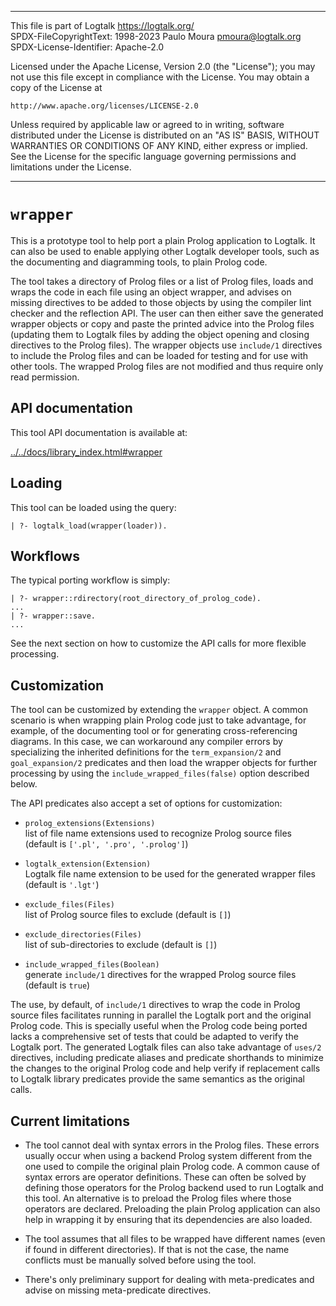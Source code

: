 ________________________________________________________________________

This file is part of Logtalk <https://logtalk.org/>  
SPDX-FileCopyrightText: 1998-2023 Paulo Moura <pmoura@logtalk.org>  
SPDX-License-Identifier: Apache-2.0

Licensed under the Apache License, Version 2.0 (the "License");
you may not use this file except in compliance with the License.
You may obtain a copy of the License at

    http://www.apache.org/licenses/LICENSE-2.0

Unless required by applicable law or agreed to in writing, software
distributed under the License is distributed on an "AS IS" BASIS,
WITHOUT WARRANTIES OR CONDITIONS OF ANY KIND, either express or implied.
See the License for the specific language governing permissions and
limitations under the License.
________________________________________________________________________


`wrapper`
=========

This is a prototype tool to help port a plain Prolog application to Logtalk.
It can also be used to enable applying other Logtalk developer tools, such as
the documenting and diagramming tools, to plain Prolog code.

The tool takes a directory of Prolog files or a list of Prolog files, loads
and wraps the code in each file using an object wrapper, and advises on missing
directives to be added to those objects by using the compiler lint checker and
the reflection API. The user can then either save the generated wrapper objects
or copy and paste the printed advice into the Prolog files (updating them to
Logtalk files by adding the object opening and closing directives to the Prolog
files). The wrapper objects use `include/1` directives to include the Prolog
files and can be loaded for testing and for use with other tools. The wrapped
Prolog files are not modified and thus require only read permission.


API documentation
-----------------

This tool API documentation is available at:

[../../docs/library_index.html#wrapper](../../docs/library_index.html#wrapper)


Loading
-------

This tool can be loaded using the query:

	| ?- logtalk_load(wrapper(loader)).


Workflows
---------

The typical porting workflow is simply:

	| ?- wrapper::rdirectory(root_directory_of_prolog_code).
	...
	| ?- wrapper::save.
	...

See the next section on how to customize the API calls for more flexible
processing.


Customization
-------------

The tool can be customized by extending the `wrapper` object. A common
scenario is when wrapping plain Prolog code just to take advantage, for
example, of the documenting tool or for generating cross-referencing
diagrams. In this case, we can workaround any compiler errors by
specializing the inherited definitions for the `term_expansion/2` and
`goal_expansion/2` predicates and then load the wrapper objects for
further processing by using the `include_wrapped_files(false)` option
described below.

The API predicates also accept a set of options for customization:

- `prolog_extensions(Extensions)`  
	list of file name extensions used to recognize Prolog source files (default is `['.pl', '.pro', '.prolog']`)

- `logtalk_extension(Extension)`  
	Logtalk file name extension to be used for the generated wrapper files (default is `'.lgt'`)

- `exclude_files(Files)`  
	list of Prolog source files to exclude (default is `[]`)

- `exclude_directories(Files)`  
	list of sub-directories to exclude (default is `[]`)

- `include_wrapped_files(Boolean)`  
	generate `include/1` directives for the wrapped Prolog source files (default is `true`)

The use, by default, of `include/1` directives to wrap the code in Prolog
source files facilitates running in parallel the Logtalk port and the
original Prolog code. This is specially useful when the Prolog code being
ported lacks a comprehensive set of tests that could be adapted to verify
the Logtalk port. The generated Logtalk files can also take advantage of
`uses/2` directives, including predicate aliases and predicate shorthands
to minimize the changes to the original Prolog code and help verify if
replacement calls to Logtalk library predicates provide the same semantics
as the original calls.


Current limitations
-------------------

- The tool cannot deal with syntax errors in the Prolog files. These errors
usually occur when using a backend Prolog system different from the one used
to compile the original plain Prolog code. A common cause of syntax errors are
operator definitions. These can often be solved by defining those operators
for the Prolog backend used to run Logtalk and this tool. An alternative is to
preload the Prolog files where those operators are declared. Preloading the
plain Prolog application can also help in wrapping it by ensuring that its
dependencies are also loaded.

- The tool assumes that all files to be wrapped have different names (even if
found in different directories). If that is not the case, the name conflicts
must be manually solved before using the tool.

- There's only preliminary support for dealing with meta-predicates and advise
on missing meta-predicate directives.
